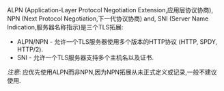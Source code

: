 
<!-- type=misc -->
ALPN (Application-Layer Protocol Negotiation Extension,应用层协议协商),
NPN (Next Protocol Negotiation,下一代协议协商) and, 
SNI (Server Name Indication,服务器名称指示)是三个TLS拓展:

* ALPN/NPN - 允许一个TLS服务器使用多个版本的HTTP协议 (HTTP, SPDY, HTTP/2).
* SNI - 允许一个TLS服务器支持多个主机名以及证书.

*注意*: 应优先使用ALPN而非NPN,因为NPN拓展从未正式定义或记录,一般不建议使用.
